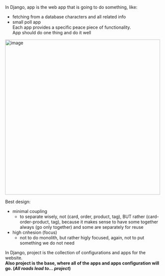 In Django, app is the web app that is going to do something, like:
 - fetching from a database characters and all related info
 - small poll app  
Each app provides a specific peace piece of functionality.  
App should do one thing and do it well
<img width="500" alt="image" src="https://github.com/KidPudel/python-lookup/assets/63263301/327d45d7-fdc6-484b-9fc0-3b5d33e35d70">  

Best design:
- minimal coupling
  - to separate wisely, not (card, order, product, tag), BUT rather (card-order-product, tag), because it makes sense to have some together always (go only together) and some are separately for reuse
- high cnhesion (focus)
  - not to do monolith, but rather higly focused, again, not to put something we do not need


In Django, project is the collection of configurations and apps for the website.  
**Also project is the base, where all of the apps and apps configuration will go. (_All roads lead to... project_)**
